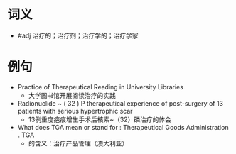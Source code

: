 # 词义
- #adj 治疗的；治疗剂；治疗学的；治疗学家
# 例句
- Practice of Therapeutical Reading in University Libraries
	- 大学图书馆开展阅读治疗的实践
- Radionuclide ~ ( 32 ) P therapeutical experience of post-surgery of 13 patients with serious hypertrophic scar
	- 13例重度疤痕增生手术后核素~（32）磷治疗的体会
- What does TGA mean or stand for : Therapeutical Goods Administration . TGA
	- 的含义：治疗产品管理（澳大利亚）
